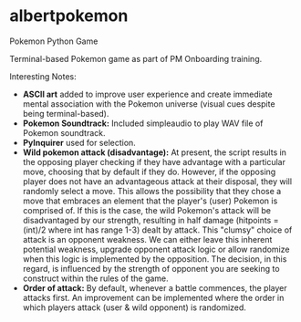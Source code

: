 # albertpokemon
Pokemon Python Game 

Terminal-based Pokemon game as part of PM Onboarding training.

Interesting Notes:

- **ASCII art** added to improve user experience and create immediate mental association with the Pokemon universe (visual cues despite being terminal-based).
- **Pokemon Soundtrack:** Included simpleaudio to play WAV file of Pokemon soundtrack.  
- **PyInquirer** used for selection. 
- **Wild pokemon attack (disadvantage):** At present, the script results in the opposing player checking if they have advantage with a particular move, choosing that by default if they do. However, if the opposing player does not have an advantageous attack at their disposal, they will randomly select a move. This allows the possibility that they chose a move that embraces an element that the player's (user) Pokemon is comprised of. If this is the case, the wild Pokemon's attack will be disadvantaged by our strength, resulting in half damage (hitpoints = (int)/2 where int has range 1-3) dealt by attack. This "clumsy" choice of attack is an opponent weakness. We can either leave this inherent potential weakness, upgrade opponent attack logic or allow randomize when this logic is implemented by the opposition. The decision, in this regard, is influenced by the strength of opponent you are seeking to construct within the rules of the game.
- **Order of attack:** By default, whenever a battle commences, the player attacks first. An improvement can be implemented where the order in which players attack (user & wild opponent) is randomized.